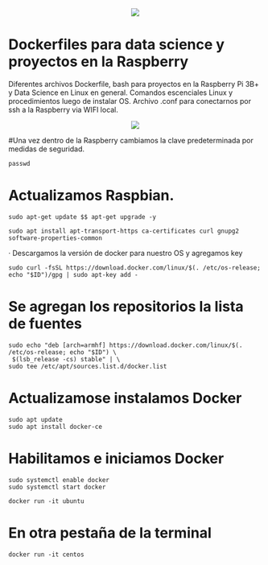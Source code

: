 <div style="text-align:center"><img src="https://programandoconro.files.wordpress.com/2019/07/cropped-net-2.png?w=300" /></div>

# Dockerfiles para data science y proyectos en la Raspberry


Diferentes archivos Dockerfile, bash para proyectos en la Raspberry Pi 3B+ y Data Science en Linux en general.
Comandos escenciales Linux y procedimientos luego de instalar OS. Archivo .conf para conectarnos por ssh a la Raspberry via WIFI local. 

<div style="text-align:center"><img src="https://programandoconro.files.wordpress.com/2019/08/dsc8846.jpg" /></div>


#Una vez dentro de la Raspberry cambiamos la clave predeterminada por medidas de seguridad.

    passwd

# Actualizamos Raspbian.

    sudo apt-get update $$ apt-get upgrade -y 

    sudo apt install apt-transport-https ca-certificates curl gnupg2 software-properties-common

· Descargamos la versión de docker para nuestro OS y agregamos key

    sudo curl -fsSL https://download.docker.com/linux/$(. /etc/os-release; echo "$ID")/gpg | sudo apt-key add -

# Se agregan los repositorios la lista de fuentes 

    sudo echo "deb [arch=armhf] https://download.docker.com/linux/$(. /etc/os-release; echo "$ID") \
     $(lsb_release -cs) stable" | \
    sudo tee /etc/apt/sources.list.d/docker.list
# Actualizamose instalamos Docker 

    sudo apt update
    sudo apt install docker-ce

# Habilitamos e iniciamos Docker

    sudo systemctl enable docker
    sudo systemctl start docker

    docker run -it ubuntu 

# En otra pestaña de la terminal
 
    docker run -it centos
